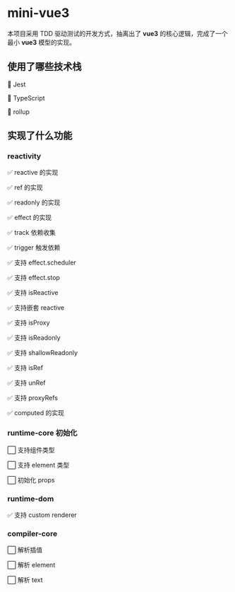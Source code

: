 # mini-vue3

本项目采用 TDD 驱动测试的开发方式，抽离出了 **vue3** 的核心逻辑，完成了一个最小 **vue3** 模型的实现。

## 使用了哪些技术栈

:rocket: Jest

:rocket: TypeScript

:rocket: rollup

## 实现了什么功能

### reactivity

:white_check_mark: reactive 的实现

:white_check_mark: ref 的实现

:white_check_mark: readonly 的实现

:white_check_mark: effect 的实现

:white_check_mark: track 依赖收集

:white_check_mark: trigger 触发依赖

:white_check_mark: 支持 effect.scheduler

:white_check_mark: 支持 effect.stop

:white_check_mark: 支持 isReactive

:white_check_mark: 支持嵌套 reactive

:white_check_mark: 支持 isProxy

:white_check_mark: 支持 isReadonly

:white_check_mark: 支持 shallowReadonly

:white_check_mark: 支持 isRef

:white_check_mark: 支持 unRef

:white_check_mark: 支持 proxyRefs

:white_check_mark: computed 的实现

### runtime-core 初始化

:white_large_square: 支持组件类型

:white_large_square: 支持 element 类型

:white_large_square: 初始化 props

### runtime-dom

:white_check_mark: 支持 custom renderer

### compiler-core

:white_large_square: 解析插值

:white_large_square: 解析 element

:white_large_square: 解析 text
